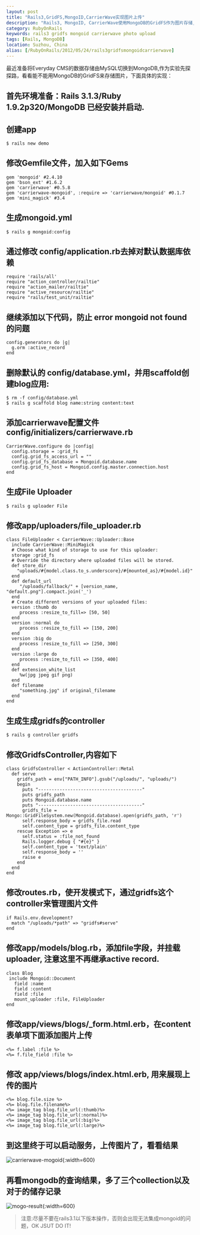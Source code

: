 ```yaml
---
layout: post
title: "Rails3,GridFS,MongoID,CarrierWave实现图片上传"
description: "Rails3, MongoID, CarrierWave使用MongoDB的GridFS作为图片存储,实现图片上传功能"
category: RubyOnRails
keywords: rails3 gridfs mongoid carrierwave photo upload
tags: [Rails, MongoDB]
location: Suzhou, China
alias: [/RubyOnRails/2012/05/24/rails3gridfsmongoidcarrierwave]
---
```


最近准备将Everyday CMS的数据存储由MySQL切换到MongoDB,作为实验先探探路，看看能不能用MongoDB的GridFS来存储图片，下面具体的实现：

## 首先环境准备：Rails 3.1.3/Ruby 1.9.2p320/MongoDB 已经安装并启动.

## 创建app

	$ rails new demo

## 修改Gemfile文件，加入如下Gems

	gem 'mongoid' #2.4.10
	gem 'bson_ext' #1.6.2
	gem 'carrierwave' #0.5.8
	gem 'carrierwave-mongoid', :require => 'carrierwave/mongoid' #0.1.7
	gem 'mini_magick' #3.4

## 生成mongoid.yml

	$ rails g mongoid:config

## 通过修改 config/application.rb去掉对默认数据库依赖

	require 'rails/all'
	require "action_controller/railtie"
	require "action_mailer/railtie"
	require "active_resource/railtie"
	require "rails/test_unit/railtie"

## 继续添加以下代码，防止 error mongoid not found 的问题

	config.generators do |g|
	  g.orm :active_record
	end

## 删除默认的 config/database.yml，并用scaffold创建blog应用:

	$ rm -f config/database.yml
	$ rails g scaffold blog name:string content:text

## 添加carrierwave配置文件 config/initializers/carrierwave.rb

	CarrierWave.configure do |config|
	  config.storage = :grid_fs
	  config.grid_fs_access_url = ""
	  config.grid_fs_database = Mongoid.database.name
	  config.grid_fs_host = Mongoid.config.master.connection.host
	end

## 生成File Uploader

	$ rails g uploader File

## 修改app/uploaders/file_uploader.rb

	class FileUploader < CarrierWave::Uploader::Base
	  include CarrierWave::MiniMagick
	  # Choose what kind of storage to use for this uploader:
	  storage :grid_fs
	  # Override the directory where uploaded files will be stored.
	  def store_dir
		"uploads/#{model.class.to_s.underscore}/#{mounted_as}/#{model.id}"
	  end
	  def default_url
		 "/uploads/fallback/" + [version_name, "default.png"].compact.join('_')
	  end
	  # Create different versions of your uploaded files:
	  version :thumb do
		 process :resize_to_fill=> [50, 50]
	  end
	  version :normal do
		 process :resize_to_fill => [150, 200]
	  end
	  version :big do
		 process :resize_to_fill => [250, 300]
	  end
	  version :large do
		 process :resize_to_fill => [350, 400]
	  end
	  def extension_white_list
		 %w(jpg jpeg gif png)
	  end
	  def filename
		 "something.jpg" if original_filename
	  end
	end

## 生成生成gridfs的controller

	$ rails g controller gridfs

## 修改GridfsController,内容如下

	class GridfsController < ActionController::Metal
	  def serve
		gridfs_path = env["PATH_INFO"].gsub("/uploads/", "uploads/")
		begin
		  puts "---------------------------------------"
		  puts gridfs_path
		  puts Mongoid.database.name
		  puts "---------------------------------------"
		  gridfs_file = Mongo::GridFileSystem.new(Mongoid.database).open(gridfs_path, 'r')
		  self.response_body = gridfs_file.read
		  self.content_type = gridfs_file.content_type
		rescue Exception => e
		  self.status = :file_not_found
		  Rails.logger.debug { "#{e}" }
		  self.content_type = 'text/plain'
		  self.response_body = ''
		  raise e
		end
	  end
	end

## 修改routes.rb，使开发模式下，通过gridfs这个controller来管理图片文件

	if Rails.env.development?
	  match "/uploads/*path" => "gridfs#serve"
	end

## 修改app/models/blog.rb，添加file字段，并挂载uploader, 注意这里不再继承active record.

	class Blog
	 include Mongoid::Document
	   field :name
	   field :content
	   field :file
	   mount_uploader :file, FileUploader
	end

## 修改app/views/blogs/_form.html.erb，在content表单项下面添加图片上传

    <%= f.label :file %>
    <%= f.file_field :file %>

## 修改 app/views/blogs/index.html.erb, 用来展现上传的图片

	<%= blog.file.size %>
	<%= blog.file.filename%>
	<%= image_tag blog.file_url(:thumb)%>
	<%= image_tag blog.file_url(:normal)%>
	<%= image_tag blog.file_url(:big)%>
	<%= image_tag blog.file_url(:large)%>

## 到这里终于可以启动服务，上传图片了，看看结果

![carrierwave-mogoid](/images/post/carrierwave-mongoid.png){:width=600}

## 再看mongodb的查询结果，多了三个collection以及对于的储存记录

![mogo-result](/images/post/mongodb-result.png){:width=600}

> 注意:尽量不要在rails3.1以下版本操作，否则会出现无法集成mongoid的问题，OK JSUT DO IT!
